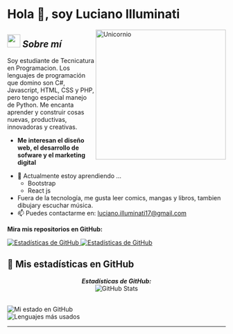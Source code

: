# Hola 👋, soy Luciano Illuminati

<img align="right" width=300px alt="Unicornio" src="https://c.tenor.com/GN73MKBawZYAAAAi/busy-cute.gif" />

## <img src="https://media.giphy.com/media/ObNTw8Uzwy6KQ/giphy.gif" width="30px">&nbsp;***Sobre mí***

Soy estudiante de Tecnicatura en Programacion. Los lenguajes de programación que domino son C#, Javascript, HTML, CSS y PHP, pero tengo especial manejo de Python. Me encanta aprender y construir cosas nuevas, productivas, innovadoras y creativas.  
* **Me interesan el diseño web, el desarrollo de sofware y el marketing digital**
- 🌱 Actualmente estoy aprendiendo ...
  - Bootstrap
  - React js  <br>
- Fuera de la tecnología, me gusta leer comics, mangas y libros, tambien dibujary escuchar música. 
- 📫 Puedes contactarme en: <a href="luciano.illuminati17@gmail.com">luciano.illuminati17@gmail.com</a>  

__Mira mis repositorios en GitHub:__  

<div>
  <p>
    <a href="https://github.com/Luci-fer666/Raiting-Games.git">
      <img src="https://github-readme-stats.vercel.app/api/pin/?username=Luci-fer666&repo=Raiting-Games.git" alt="Estadísticas de GitHub" />
    </a>
    <a href="https://github.com/Luci-fer666/Calculadora-Formula-Resolvente-Cuadratica-.git">
      <img src="https://github-readme-stats.vercel.app/api/pin/?username=Luci-fer666&repo=Calculadora-Formula-Resolvente-Cuadratica-" alt="Estadísticas de GitHub" />
    </a>
  </p>
</div>


<h2>👀 Mis estadísticas en GitHub</h2>

<div>
  <p align="center">
  <b><em>Estadísticas de GitHub:</em></b> <br/>
    <img src="https://github-readme-streak-stats.herokuapp.com/?user=Luci-fer666" alt="GitHub Stats" /> <br/><br/>
  
</div>

![Mi estado en GitHub](https://github-readme-stats.vercel.app/api?username=Luci-fer666&show_icons=true&include_all_commits=true)  
![Lenguajes más usados](https://github-readme-stats.vercel.app/api/top-langs/?username=Luci-fer666&layout=compact)

---------------------------------------------------------------------------------------------------------------------
